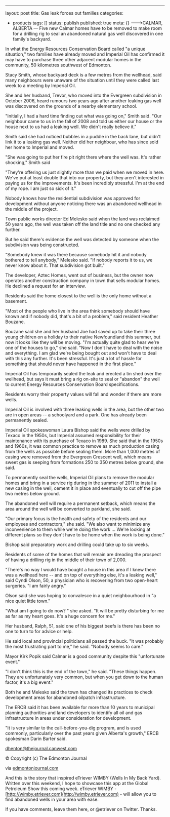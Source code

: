 ---
layout: post
title: Gas leak forces out families
categories: 
- products
tags: []
status: publish
published: true
meta: {}
--->CALMAR, ALBERTA — Five new Calmar homes have to be removed to make room for a drilling rig to seal an abandoned natural gas well discovered in one family's backyard.

In what the Energy Resources Conservation Board called "a unique situation," two families have already moved and Imperial Oil has confirmed it may have to purchase three other adjacent modular homes in the community, 50 kilometres southwest of Edmonton.

Stacy Smith, whose backyard deck is a few metres from the wellhead, said many neighbours were unaware of the situation until they were called last week to a meeting by Imperial Oil.

She and her husband, Trevor, who moved into the Evergreen subdivision in October 2006, heard rumours two years ago after another leaking gas well was discovered on the grounds of a nearby elementary school.

"Initially, I had a hard time finding out what was going on," Smith said. "Our neighbour came to us in the fall of 2008 and told us either our house or the house next to us had a leaking well. We didn't really believe it."

Smith said she had noticed bubbles in a puddle in the back lane, but didn't link it to a leaking gas well. Neither did her neighbour, who has since sold her home to Imperial and moved.

"She was going to put her fire pit right there where the well was. It's rather shocking," Smith said

"They're offering us just slightly more than we paid when we moved in here. We've put at least double that into our property, but they aren't interested in paying us for the improvements. It's been incredibly stressful. I'm at the end of my rope. I am just so sick of it."

Nobody knows how the residential subdivision was approved for development without anyone noticing there was an abandoned wellhead in the middle of the project.

Town public works director Ed Melesko said when the land was reclaimed 50 years ago, the well was taken off the land title and no one checked any further.

But he said there's evidence the well was detected by someone when the subdivision was being constructed.

"Somebody knew it was there because somebody hit it and nobody bothered to tell anybody," Melesko said. "If nobody reports it to us, we never know about it. That subdivision got built."

The developer, Aztec Homes, went out of business, but the owner now operates another construction company in town that sells modular homes. He declined a request for an interview.

Residents said the home closest to the well is the only home without a basement.

"Most of the people who live in the area think somebody should have known and if nobody did, that's a bit of a problem," said resident Heather Bouzane.

Bouzane said she and her husband Joe had saved up to take their three young children on a holiday to their native Newfoundland this summer, but now it looks like they will be moving. "I'm actually quite glad to hear we're one of the houses to go," she said. "Now I don't have to deal with the noise and everything. I am glad we're being bought out and won't have to deal with this any further. It's been stressful. It's just a lot of hassle for something that should never have happened in the first place."

Imperial Oil has temporarily sealed the leak and erected a tin shed over the wellhead, but says it must bring a rig on-site to seal or "abandon" the well to current Energy Resources Conservation Board specifications.

Residents worry their property values will fall and wonder if there are more wells.

Imperial Oil is involved with three leaking wells in the area, but the other two are in open areas -- a schoolyard and a park. One has already been permanently sealed.

Imperial Oil spokeswoman Laura Bishop said the wells were drilled by Texaco in the 1950s, but Imperial assumed responsibility for their maintenance with its purchase of Texaco in 1989. She said that in the 1950s and 1960s, it was common practice to remove as much production casing from the wells as possible before sealing them. More than 1,000 metres of casing were removed from the Evergreen Crescent well, which means sweet gas is seeping from formations 250 to 350 metres below ground, she said.

To permanently seal the wells, Imperial Oil plans to remove the modular homes and bring in a service rig during in the summer of 2011 to install a new casing in the well, cement it in place and eventually to cut off the pipe two metres below ground.

The abandoned well will require a permanent setback, which means the area around the well will be converted to parkland, she said.

"Our primary focus is the health and safety of the residents and our employees and contractors," she said. "We also want to minimize any inconvenience to them while we're doing the work ... We're looking at different plans so they don't have to be home when the work is being done."

Bishop said preparatory work and drilling could take up to six weeks.

Residents of some of the homes that will remain are dreading the prospect of having a drilling rig in the middle of their town of 2,000.

"There's no way I would have bought a house in this area if I knew there was a wellhead here -- and on top of everything else, it's a leaking well," said Cyndi Olson, 50, a physician who is recovering from two open-heart surgeries. "I am fairly angry."

Olson said she was hoping to convalesce in a quiet neighbourhood in "a nice quiet little town."

"What am I going to do now? " she asked. "It will be pretty disturbing for me as far as my heart goes. It's a huge concern for me."

Her husband, Ralph, 51, said one of his biggest beefs is there has been no one to turn to for advice or help.

He said local and provincial politicians all passed the buck. "It was probably the most frustrating part to me," he said. "Nobody seems to care."

Mayor Kirk Popik said Calmar is a good community despite this "unfortunate event."

"I don't think this is the end of the town," he said. "These things happen. They are unfortunately very common, but when you get down to the human factor, it's a big event."

Both he and Melesko said the town has changed its practices to check development areas for abandoned oilpatch infrastructure.

The ERCB said it has been available for more than 10 years to municipal planning authorities and land developers to identify all oil and gas infrastructure in areas under consideration for development.

"It is very similar to the call-before-you-dig program, and is used commonly, particularly over the past years given Alberta's growth," ERCB spokesman Darin Barter said.

[](http://www.edmontonjournal.com/leak+forces+families/3100066/story.html#)[dhenton@thejournal.canwest.com](http://www.edmontonjournal.com/leak+forces+families/3100066/story.html/mailto:dhenton@thejournal.canwest.com)

© Copyright (c) The Edmonton Journal


via 
[edmontonjournal.com](http://www.edmontonjournal.com/leak+forces+families/3100066/story.html)
    
And this is the story that inspired eTriever WIMBY (Wells In My Back Yard).  Written over this weekend, I hope to showcase this app at the Global Petroleum Show this coming week.  eTriever WIMBY - 
[http://wimby.etriever.com](http://wimby.etriever.com) - will allow you to find abandoned wells in your area with ease.

If you have comments, leave them here, or @etriever on Twitter.  Thanks.

